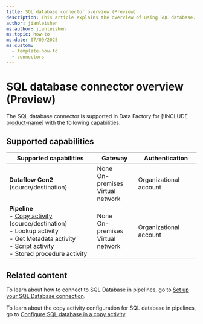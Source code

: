 ```yaml
---
title: SQL database connector overview (Preview)
description: This article explains the overview of using SQL database.
author: jianleishen
ms.author: jianleishen
ms.topic: how-to
ms.date: 07/09/2025
ms.custom:
  - template-how-to
  - connectors
---
```


# SQL database connector overview (Preview)

The SQL database connector is supported in Data Factory for [!INCLUDE [product-name](../includes/product-name.md)] with the following capabilities.

## Supported capabilities

| Supported capabilities                                                                 | Gateway                        | Authentication   |
|----------------------------------------------------------------------------------------|--------------------------------|------------------|
| **Dataflow Gen2** (source/destination)                                                 | None<br> On-premises<br> Virtual network | Organizational account |
| **Pipeline** <br>- [Copy activity](connector-sql-database-copy-activity.md) (source/destination)<br>- Lookup activity<br>- Get Metadata activity<br>- Script activity<br>- Stored procedure activity | None<br> On-premises<br> Virtual network | Organizational account |

## Related content

To learn about how to connect to SQL Database in pipelines, go to [Set up your SQL Database connection](connector-sql-database.md).

To learn about the copy activity configuration for SQL database in pipelines, go to [Configure SQL database in a copy activity](connector-sql-database-copy-activity.md).
